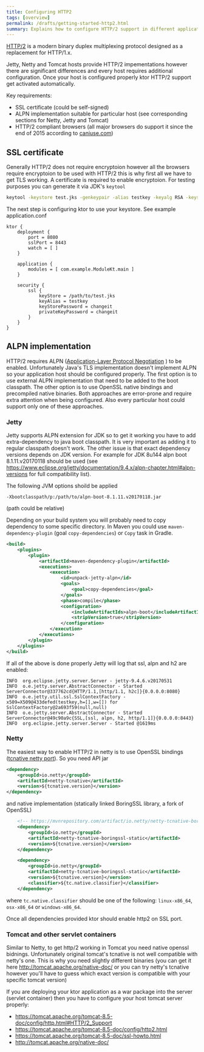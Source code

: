 ```yaml
---
title: Configuring HTTP2
tags: [overview]
permalink: /drafts/getting-started-http2.html
summary: Explains how to configure HTTP/2 support in different application hosts
---
```


[HTTP/2](https://en.wikipedia.org/wiki/HTTP/2) is a modern binary duplex multiplexing protocol designed as a replacement for HTTP/1.x.

Jetty, Netty and Tomcat hosts provide HTTP/2 impementations however there are significant differences and every host requires additional configuration. Once your host is configured properly ktor HTTP/2 support get activated automatically.

Key requirements:
* SSL certificate (could be self-signed)
* ALPN implementation suitable for particular host (see corresponding sections for Netty, Jetty and Tomcat)
* HTTP/2 compliant browsers (all major browsers do support it since the end of 2015 according to [caniuse.com](http://caniuse.com/#search=http2))


## SSL certificate

Generally HTTP/2 does not require encryptoion however all the browsers require encryptoion to be used with HTTP/2 this is why first all we have to get TLS working.
A certificate is required to enable encryptoion. For testing purposes you can generate it via JDK's `keytool`


```bash
keytool -keystore test.jks -genkeypair -alias testkey -keyalg RSA -keysize 4096 -validity 5000 -dname 'CN=localhost, OU=ktor, O=ktor, L=Unspecified, ST=Unspecified, C=RU'
```

The next step is configuring ktor to use your keystore. See example application.conf

```
ktor {
    deployment {
        port = 8080
        sslPort = 8443
        watch = [ ]
    }

    application {
        modules = [ com.example.ModuleKt.main ]
    }

    security {
        ssl {
            keyStore = /path/to/test.jks
            keyAlias = testkey
            keyStorePassword = changeit
            privateKeyPassword = changeit
        }
    }
}
```

## ALPN implementation

HTTP/2 requires ALPN ([Application-Layer Protocol Negotiation](https://en.wikipedia.org/wiki/Application-Layer_Protocol_Negotiation) ) to be enabled. Unfortunately Java's TLS implementation doesn't implement ALPN so your application host should be configured properly. The first option is to use external ALPN implementation that need to be added to the boot classpath.
The other option is to use OpenSSL native bindings and precompiled native binaries. Both approaches are error-prone and require extra attention when being configured. Also every particular host could support only one of these approaches.

### Jetty

Jetty supports ALPN extension for JDK so to get it working you have to add extra-dependency to java boot classpath. It is very important as adding it to regular classpath doesn't work.
The other issue is that exact dependency versions depends on JDK version. For example for JDK 8u144 alpn boot 8.1.11.v20170118 should be used (see https://www.eclipse.org/jetty/documentation/9.4.x/alpn-chapter.html#alpn-versions for full compatibility list).

The following JVM options shoild be applied

```
-Xbootclasspath/p:/path/to/alpn-boot-8.1.11.v20170118.jar
```

(path could be relative)

Depending on your build system you will probably need to copy dependency to some specific directory. In Maven you could use `maven-dependency-plugin` (goal `copy-dependencies`) or `Copy` task in Gradle.

```xml
<build>
    <plugins>
        <plugin>
            <artifactId>maven-dependency-plugin</artifactId>
            <executions>
                <execution>
                    <id>unpack-jetty-alpn</id>
                    <goals>
                        <goal>copy-dependencies</goal>
                    </goals>
                    <phase>compile</phase>
                    <configuration>
                        <includeArtifactIds>alpn-boot</includeArtifactIds>
                        <stripVersion>true</stripVersion>
                    </configuration>
                </execution>
            </executions>
        </plugin>
    </plugins>
</build>
```

If all of the above is done properly Jetty will log that ssl, alpn and h2 are enabled:
```
INFO  org.eclipse.jetty.server.Server - jetty-9.4.6.v20170531
INFO  o.e.jetty.server.AbstractConnector - Started ServerConnector@337762cd{HTTP/1.1,[http/1.1, h2c]}{0.0.0.0:8080}
INFO  o.e.jetty.util.ssl.SslContextFactory - x509=X509@433defed(testkey,h=[],w=[]) for SslContextFactory@2a693f59(null,null)
INFO  o.e.jetty.server.AbstractConnector - Started ServerConnector@49c90a9c{SSL,[ssl, alpn, h2, http/1.1]}{0.0.0.0:8443}
INFO  org.eclipse.jetty.server.Server - Started @1619ms
```


### Netty

The easiest way to enable HTTP/2 in netty is to use OpenSSL bindings ([tcnative netty port](http://netty.io/wiki/forked-tomcat-native.html)). So you need API jar

```xml
<dependency>
    <groupId>io.netty</groupId>
    <artifactId>netty-tcnative</artifactId>
    <version>${tcnative.version}</version>
</dependency>
```

and native implementation (statically linked BoringSSL library, a fork of OpenSSL)

```xml
    <!-- https://mvnrepository.com/artifact/io.netty/netty-tcnative-boringssl-static -->
    <dependency>
        <groupId>io.netty</groupId>
        <artifactId>netty-tcnative-boringssl-static</artifactId>
        <version>${tcnative.version}</version>
    </dependency>

    <dependency>
        <groupId>io.netty</groupId>
        <artifactId>netty-tcnative-boringssl-static</artifactId>
        <version>${tcnative.version}</version>
        <classifier>${tc.native.classifier}</classifier>
    </dependency>
```

where `tc.native.classifier` should be one of the following: `linux-x86_64`, `osx-x86_64` or `windows-x86_64`.


Once all dependencies provided ktor should enable http2 on SSL port.

### Tomcat and other servlet containers

Similar to Netty, to get http/2 working in Tomcat you need native openssl bidnings. Unfortunately original tomcat's tcnative is not well compatible with netty's one.
This is why you need slightly different binaries (you can get it here http://tomcat.apache.org/native-doc/ or you can try netty's tcnative however you'll have to guess
which exact version is compatible with your specific tomcat version)


If you are deploying your ktor application as a war package into the server (servlet container) then you have to configure your host tomcat server properly:
* https://tomcat.apache.org/tomcat-8.5-doc/config/http.html#HTTP/2_Support
* https://tomcat.apache.org/tomcat-8.5-doc/config/http2.html
* https://tomcat.apache.org/tomcat-8.5-doc/ssl-howto.html
* http://tomcat.apache.org/native-doc/



